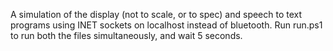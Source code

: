 A simulation of the display (not to scale, or to spec) and speech to text programs using INET sockets on localhost instead of bluetooth.
Run run.ps1 to run both the files simultaneously, and wait 5 seconds.
